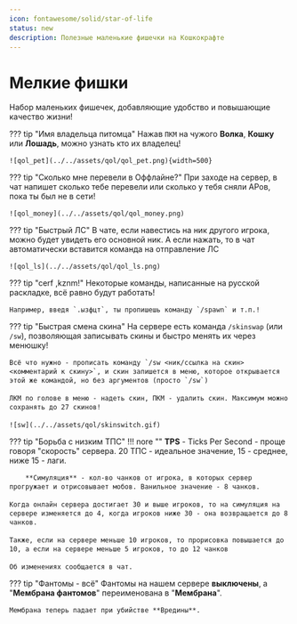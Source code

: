 ```yaml
---
icon: fontawesome/solid/star-of-life
status: new
description: Полезные маленькие фишечки на Кошкокрафте
---
```


# Мелкие фишки

Набор маленьких фишечек, добавляющие удобство и повышающие качество жизни!

??? tip "Имя владельца питомца"
    Нажав `ПКМ` на чужого **Волка**, **Кошку** или **Лошадь**, можно узнать кто их владелец!

    ![qol_pet](../../assets/qol/qol_pet.png){width=500}

??? tip "Сколько мне перевели в Оффлайне?"
    При заходе на сервер, в чат напишет сколько тебе перевели или сколько у тебя сняли АРов, пока ты был не в сети!

    ![qol_money](../../assets/qol/qol_money.png)

<!-- #TODO: Заменить картинку на новую -->
??? tip "Быстрый ЛС"
    В чате, если навестись на ник другого игрока, можно будет увидеть его основной ник. А если нажать, то в чат 
    автоматически вставится команда на отправление ЛС

    ![qol_ls](../../assets/qol/qol_ls.png)

??? tip "cerf ,kznm!"
    Некоторые команды, написанные на русской раскладке, всё равно будут работать!

    Например, введя `.ызфцт`, ты пропишешь команду `/spawn` и т.п.!

??? tip "Быстрая смена скина"
    На сервере есть команда `/skinswap` (или `/sw`), позволяющая записывать скины и быстро менять их через менюшку!

    Всё что нужно - прописать команду `/sw <ник/ссылка на скин> <комментарий к скину>`, и скин запишется в меню, которое открывается этой же командой, но без аргументов (просто `/sw`)

    ЛКМ по голове в меню - надеть скин, ПКМ - удалить скин. Максимум можно сохранять до 27 скинов!

    ![sw](../../assets/qol/skinswitch.gif)

??? tip "Борьба с низким ТПС"
    !!! nore ""
        **TPS** - Ticks Per Second - проще говоря "скорость" сервера. 20 ТПС - идеальное значение, 15 - среднее, ниже 15 - лаги.

        **Симуляция** - кол-во чанков от игрока, в которых сервер прогружает и отрисовывает мобов. Ванильное значение - 8 чанков.

    Когда онлайн сервера достигает 30 и выше игроков, то на симуляция на сервере изменяется до 4, когда игроков ниже 30 - она возвращается до 8 чанков.

    Также, если на сервере меньше 10 игроков, то прорисовка повышается до 10, а если на сервере меньше 5 игроков, то до 12 чанков
    
    Об изменениях сообщается в чат.

??? tip "Фантомы - всё"
    Фантомы на нашем сервере **выключены**, а "**Мембрана фантомов**" переименована в "**Мембрана**".  

    Мембрана теперь падает при убийстве **Вредины**.
    